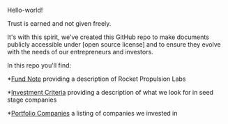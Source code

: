 Hello-world!

Trust is earned and not given freely. 

It's with this spirit, we've created this GitHub repo to make documents publicly accessible under [open source license] and to ensure they evolve with the needs of our entrepreneurs and investors.

In this repo you'll find: 

*[Fund Note](https://github.com/ierollins-rocket/Hello-world/blob/master/01-Fund%20Note.md) providing a description of Rocket Propulsion Labs

*[Investment Criteria](https://github.com/ierollins-rocket/Hello-world/blob/master/02-Investment%20Criteria) providing a description of what we look for in seed stage companies

*[Portfolio Companies](https://github.com/ierollins-rocket/Hello-world/blob/master/03-Portfolio%20Companies) a listing of companies we invested in 
